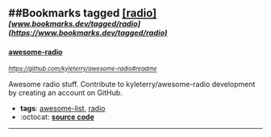 ##Bookmarks tagged [[radio]](https://www.bookmarks.dev?q=[radio])
_<sup><sup>[www.bookmarks.dev/tagged/radio](https://www.bookmarks.dev/tagged/radio)</sup></sup>_
---
#### [awesome-radio](https://github.com/kyleterry/awesome-radio#readme)
_<sup>https://github.com/kyleterry/awesome-radio#readme</sup>_

Awesome radio stuff. Contribute to kyleterry/awesome-radio development by creating an account on GitHub.
* **tags**: [awesome-list](../tagged/awesome-list.md), [radio](../tagged/radio.md)
* :octocat: **[source code](https://github.com/kyleterry/awesome-radio#readme)**
---
